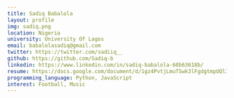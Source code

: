 ```yaml
---
title: Sadiq Babalola
layout: profile
img: sadiq.png
location: Nigeria
university: University Of Lagos
email: babalolasadiq@gmail.com
twitter: https://twitter.com/sadiiq__
github: https://github.com/Sadiq-b
linkedin: https://www.linkedin.com/in/sadiq-babalola-60b63618b/
resume: https://docs.google.com/document/d/1gz4PvtjLmuTSwk3lFgdgtmpUQlIWuRjq
programming_language: Python, JavaScript
interest: Football, Music
---
```


